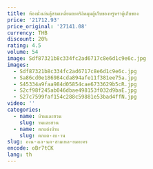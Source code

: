 ```yaml
---
title: ห้องนั่งเล่นตู้สามเหลี่ยมอะคริลิคมุมตู้เก็บของหรูหราตู้เก็บของ
price: '21712.93'
price_original: '27141.08'
currency: THB
discount: 20%
rating: 4.5
volume: 54
image: Sdf87321b8c334fc2ad6717c8e6d1c9e6c.jpg
images:
  - Sdf87321b8c334fc2ad6717c8e6d1c9e6c.jpg
  - Sa86cd0e186984cda894afe11f381ee75a.jpg
  - S45334a9faa984d05854cae6733629b5cR.jpg
  - S2cf98f245ab046dbae498153f032d9baE.jpg
  - S27c7599faf154c288c59881e53bad4ffN.jpg
video: ''
categories:
  - name: บ้านและสวน
    slug: านและสวน
  - name: ตกแต่งบ้าน
    slug: ตกแต-งบ-าน
slug: องน-งเล-นต-สามเหล-ยมอะคร
encode: oBr7tCK
lang: th
---
```

  